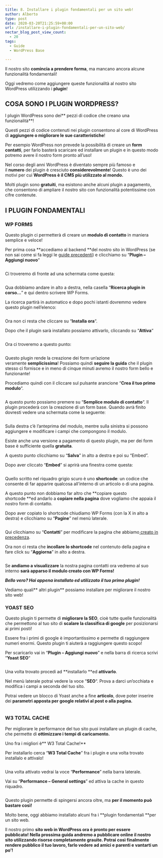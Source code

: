 ```yaml
---
title: 8. Installare i plugin fondamentali per un sito web!
author: Alberto
type: post
date: 2020-03-20T21:25:59+00:00
url: /installare-i-plugin-fondamentali-per-un-sito-web/
nectar_blog_post_view_count:
  - 20
tags:
  - Guide
  - WordPress Base

---
```

Il nostro sito **comincia a prendere forma**, ma mancano ancora alcune funzionalità fondamentali!

Oggi vedremo come aggiungere queste funzionalità al nostro sito WordPress utilizzando i **plugin**!

## COSA SONO I PLUGIN WORDPRESS?

I plugin WordPress sono dei** pezzi di codice che creano una funzionalità**!

Questi pezzi di codice contenuti nei plugin consentono al core di WordPress di **aggiungere o migliorare le sue caratteristiche**!

Per esempio WordPress non prevede la possibilità di creare un **form contatti**, per farlo basterà scaricare ed installare un plugin e in questo modo potremo avere il nostro form pronto all’uso!

Nel corso degli anni WordPress è diventato sempre più famoso e il **numero** dei plugin è cresciuto **considerevolmente**! Questo è uno dei motivi per cui **WordPress è il CMS più utilizzato al mondo.**

Molti plugin sono **gratuiti**, ma esistono anche alcuni plugin a pagamento, che consentono di ampliare il nostro sito con funzionalità potentissime con cifre contenute.

## I PLUGIN FONDAMENTALI

### WP FORMS

Questo plugin ci permetterà di creare un **modulo di contatto** in maniera semplice e veloce!

Per prima cosa **accediamo al backend **del nostro sito in WordPress (se non sai come si fa leggi le [guide precedenti][1]) e clicchiamo su “**Plugin – Aggiungi nuovo**“<figure class="wp-block-image size-full">
<img alt="" class="wp-image-269" decoding="async" src="/img/uploads/2022/03/Annotazione-2020-03-31-164744.png"/> </figure>

Ci troveremo di fronte ad una schermata come questa:<figure class="wp-block-image size-full">
<img alt="" class="wp-image-270" decoding="async" src="/img/uploads/2022/03/image-1024x528-1.png"/> </figure>

Qua dobbiamo andare in alto a destra, nella casella “**Ricerca plugin in corso…**” e qui dentro scrivere WP Forms.

La ricerca partirà in automatico e dopo pochi istanti dovremmo vedere questo plugin nell’elenco:<figure class="wp-block-image size-full">
<img alt="" class="wp-image-271" decoding="async" src="/img/uploads/2022/03/image-1-2.png"/> </figure>

Ora non ci resta che cliccare su “**Installa ora**“.

Dopo che il plugin sarà installato possiamo attivarlo, cliccando su “**Attiva**“<figure class="wp-block-image size-full">
<img alt="" class="wp-image-272" decoding="async" src="/img/uploads/2022/03/image-2.png"/> </figure>

Ora ci troveremo a questo punto:<figure class="wp-block-image size-full">
<img alt="" class="wp-image-273" decoding="async" src="/img/uploads/2022/03/image-3-1.png"/> </figure>

Questo plugin rende la creazione dei form un’azione veramente **semplicissima**! Possiamo quindi **seguire la guida** che il plugin stesso ci fornisce e in meno di cinque minuti avremo il nostro form bello e funzionante!

Procediamo quindi con il cliccare sul pulsante arancione “**Crea il tuo primo modulo**“.<figure class="wp-block-image size-full">
<img alt="" class="wp-image-274" decoding="async" src="/img/uploads/2022/03/image-4-1024x458-1.png"/> </figure>

A questo punto possiamo premere su “**Semplice modulo di contatto**“. Il plugin procederà con la creazione di un form base. Quando avrà finito dovresti vedere una schermata come la seguente:<figure class="wp-block-image size-full">
<img alt="" class="wp-image-276" decoding="async" src="/img/uploads/2022/03/image-5-1024x495-1.png"/> </figure>

Sulla destra c’è l’anteprima del modulo, mentre sulla sinistra si possono aggiungere e modificare i campi che compongono il modulo.

Esiste anche una versione a pagamento di questo plugin, ma per dei form base è sufficiente quella **gratuita**.

A questo punto clicchiamo su “**Salva**” in alto a destra e poi su “Embed”.

Dopo aver cliccato “**Embed**” si aprirà una finestra come questa:<figure class="wp-block-image size-full">
<img alt="" class="wp-image-277" decoding="async" src="/img/uploads/2022/03/image-6.png"/> </figure>

Quello scritto nel riquadro grigio scuro è uno **shortcode**: un codice che consente di far apparire qualcosa all’interno di un articolo o di una pagina.

A questo punto non dobbiamo far altro che **copiare questo shortcode **ed andarlo a **copiare nella pagina** dove vogliamo che appaia il nostro form di contatto.

Dopo aver copiato lo shortcode chiudiamo WP Forms (con la X in alto a destra) e clicchiamo su “**Pagine**” nel menù laterale.<figure class="wp-block-image size-full">
<img alt="" class="wp-image-278" decoding="async" src="/img/uploads/2022/03/Annotazione-2020-03-31-170213-1024x294-1.png"/> </figure>

Qui clicchiamo su “**Contatti**” per modificare la pagina che abbiamo[ creato in precedenza][2].

Ora non ci resta che **incollare lo shortcode** nel contenuto della pagina e fare click su “**Aggiorna**” in alto a destra.<figure class="wp-block-image size-full">
<img alt="" class="wp-image-279" decoding="async" src="/img/uploads/2022/03/image-7-1024x458-1.png"/> </figure>

Se **andiamo a visualizzare** la nostra pagina contatti ora vedremo al suo interno **sarà apparso il modulo creato con WP Forms!**

_**Bello vero? Hai appena installato ed utilizzato il tuo primo plugin!**_

Vediamo quali** altri plugin** possiamo installare per migliorare il nostro sito web!

### YOAST SEO

Questo plugin ti permette di **migliorare la SEO**, cioè tutte quelle funzionalità che permettono al tuo sito di **scalare la classifica di google** per posizionarsi ai primi posti!

Essere fra i primi di google è importantissimo e permette di raggiungere numeri enormi. Questo plugin ti aiuterà a raggiungere questo scopo!

Per scaricarlo vai in “**Plugin – Aggiungi nuovo**” e nella barra di ricerca scrivi “**Yoast SEO**“<figure class="wp-block-image size-full">
<img alt="" class="wp-image-280" decoding="async" src="/img/uploads/2022/03/image-8-1.png"/> </figure>

Una volta trovato procedi ad **installarlo **ed **attivarlo**.

Nel menù laterale potrai vedere la voce “**SEO**“. Prova a darci un’occhiata e modifica i campi a seconda del tuo sito.

Potrai vedere un blocco di Yoast anche a fine **articolo**, dove poter inserire dei **parametri apposta per google relativi al post o alla pagina.**<figure class="wp-block-image size-full">
<img alt="" class="wp-image-281" decoding="async" src="/img/uploads/2022/03/image-9.png"/> </figure>

### W3 TOTAL CACHE

Per migliorare le performance del tuo sito puoi installare un plugin di cache, che permette di **ottimizzare i tempi di caricamento.**

Uno fra i migliori è** W3 Total Cache!**

Per installarlo cerca “**W3 Total Cache**” fra i plugin e una volta trovato installalo e attivalo!<figure class="wp-block-image size-full">
<img alt="" class="wp-image-282" decoding="async" src="/img/uploads/2022/03/image-10-1.png"/> </figure>

Una volta attivato vedrai la voce “**Performance**” nella barra laterale.

Vai su “**Performance – General settings**” ed attiva la cache in questo riquadro.<figure class="wp-block-image size-full">
<img alt="" class="wp-image-283" decoding="async" src="/img/uploads/2022/03/image-11-1024x188-1.png"/> </figure>

Questo plugin permette di spingersi ancora oltre, ma **per il momento può bastare così!**

Molto bene, oggi abbiamo installato alcuni fra i **plugin fondamentali **per un sito web.

Il nostro primo **sito web in WordPress ora è pronto per essere pubblicato! **Nella prossima guida andremo a pubblicare online il nostro sito utilizzando risorse completamente **grauite**. Potrai così finalmente rendere pubblico il tuo lavoro, farlo vedere ad amici e parenti e** vantarti un po’!**

 [1]: /tags/inizia-qui/
 [2]: /creiamo-le-pagine-del-nostro-primo-sito-web/